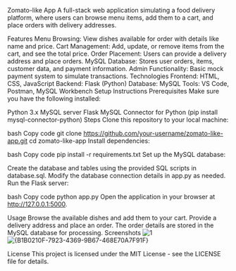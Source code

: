 Zomato-like App
A full-stack web application simulating a food delivery platform, where users can browse menu items, add them to a cart, and place orders with delivery addresses.

Features
Menu Browsing: View dishes available for order with details like name and price.
Cart Management: Add, update, or remove items from the cart, and see the total price.
Order Placement: Users can provide a delivery address and place orders.
MySQL Database: Stores user orders, items, customer data, and payment information.
Admin Functionality: Basic mock payment system to simulate transactions.
Technologies
Frontend: HTML, CSS, JavaScript
Backend: Flask (Python)
Database: MySQL
Tools: VS Code, Postman, MySQL Workbench
Setup Instructions
Prerequisites
Make sure you have the following installed:

Python 3.x
MySQL server
Flask
MySQL Connector for Python (pip install mysql-connector-python)
Steps
Clone this repository to your local machine:

bash
Copy code
git clone https://github.com/your-username/zomato-like-app.git
cd zomato-like-app
Install dependencies:

bash
Copy code
pip install -r requirements.txt
Set up the MySQL database:

Create the database and tables using the provided SQL scripts in database.sql.
Modify the database connection details in app.py as needed.
Run the Flask server:

bash
Copy code
python app.py
Open the application in your browser at http://127.0.0.1:5000.

Usage
Browse the available dishes and add them to your cart.
Provide a delivery address and place an order.
The order details are stored in the MySQL database for processing.
Screenshots
![1](https://github.com/user-attachments/assets/844b5dbf-dbe1-4904-8454-351e104790b3)
![{B1B0210F-7923-4369-9B67-468E70A7F91F}](https://github.com/user-attachments/assets/ec46da11-cd33-4605-a922-805adaaa7a5f)


License
This project is licensed under the MIT License - see the LICENSE file for details.
